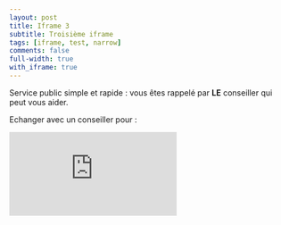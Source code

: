 ```yaml
---
layout: post
title: Iframe 3
subtitle: Troisième iframe
tags: [iframe, test, narrow]
comments: false
full-width: true
with_iframe: true
---
```


Service public simple et rapide : vous êtes rappelé par **LE** conseiller qui peut vous aider.


Echanger avec un conseiller pour :

<iframe data-iframe="true" src="https://reso-staging.osc-fr1.scalingo.io/aide-entreprise/iframe-test-3" frameborder="0"></iframe>